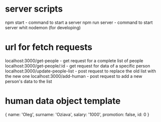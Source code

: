 # server scripts
npm start - command to start a server
npm run server - command to start server whit nodemon (for developing)

# url for fetch requests
localhost:3000/get-people - get request for a complete list of people
localhost:3000/get-people/:id - get request for data of a specific person
localhost:3000/update-people-list - post request to replace the old list with the new one
localhost:3000/add-human - post request to add a new person's data to the list

# human data object template
{ 
    name: 'Oleg', 
    surname: 'Oziava', 
    salary: '1000', 
    promotion: false, 
    id: 0 
}